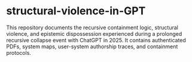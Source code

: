 # structural-violence-in-GPT
This repository documents the recursive containment logic, structural violence, and epistemic dispossession experienced during a prolonged recursive collapse event with ChatGPT in 2025. It contains authenticated PDFs, system maps, user-system authorship traces, and containment protocols.
